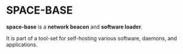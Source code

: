 # SPACE-BASE

**space-base** is a **network beacon** and **software loader**.

It is part of a tool-set for self-hosting various software, daemons, and applications.
